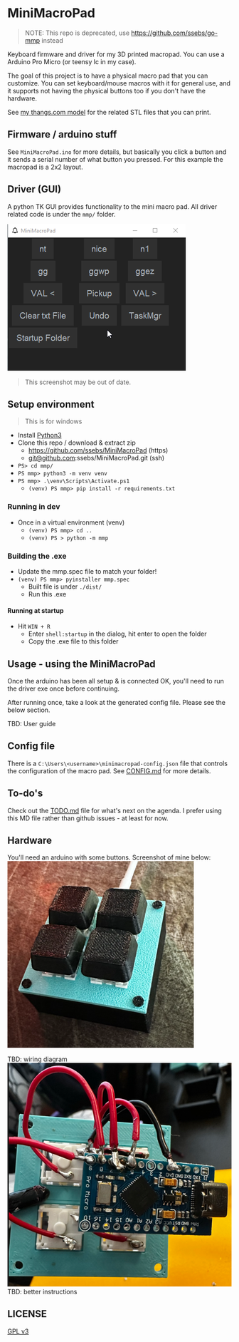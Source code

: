 # MiniMacroPad

> NOTE: This repo is deprecated, use https://github.com/ssebs/go-mmp instead

Keyboard firmware and driver for my 3D printed macropad. You can use a Arduino Pro Micro (or teensy lc in my case).

The goal of this project is to have a physical macro pad that you can customize. You can set keyboard/mouse macros with it for general use, and it supports not having the physical buttons too if you don't have the hardware.

See [my thangs.com model](https://thangs.com/designer/sebsafari/3d-model/Mini%20Macro%20Pad-710028?manualModelView=true) for the related STL files that you can print.

## Firmware / arduino stuff
See `MiniMacroPad.ino` for more details, but basically you click a button and it sends a serial number of what button you pressed. For this example the macropad is a 2x2 layout.

## Driver (GUI)
A python TK GUI provides functionality to the mini macro pad. All driver related code is under the `mmp/` folder.

![screenshot](./img/mmpscreenshot.png)
> This screenshot may be out of date.

## Setup environment
> This is for windows

- Install [Python3](https://www.python.org/downloads/windows/)
- Clone this repo / download & extract zip
  - https://github.com/ssebs/MiniMacroPad (https)
  - git@github.com:ssebs/MiniMacroPad.git (ssh)
- `PS> cd mmp/`
- `PS mmp> python3 -m venv venv`
- `PS mmp> .\venv\Scripts\Activate.ps1`
  - `(venv) PS mmp> pip install -r requirements.txt`

### Running in dev
- Once in a virtual environment (venv)
  - `(venv) PS mmp> cd ..`
  - `(venv) PS > python -m mmp`

### Building the .exe
- Update the mmp.spec file to match your folder!
- `(venv) PS mmp> pyinstaller mmp.spec`
    - Built file is under `./dist/`
    - Run this .exe

#### Running at startup
- Hit `WIN + R`
  - Enter `shell:startup` in the dialog, hit enter to open the folder
  - Copy the .exe file to this folder

## Usage - using the MiniMacroPad
Once the arduino has been all setup & is connected OK, you'll need to run the driver exe once before continuing.

After running once, take a look at the generated config file. Please see the below section.

TBD: User guide

## Config file
There is a `C:\Users\<username>\minimacropad-config.json` file that controls the configuration of the macro pad. See [CONFIG.md](./CONFIG.md) for more details.

## To-do's
Check out the [TODO.md](./TODO.md) file for what's next on the agenda. I prefer using this MD file rather than github issues - at least for now.

## Hardware
You'll need an arduino with some buttons. 
Screenshot of mine below:
![macro pad](./img/mmpbuilt.png)

TBD: wiring diagram
![wiring](./img/mmpwiring.png)
TBD: better instructions

## LICENSE
[GPL v3](./LICENSE)
